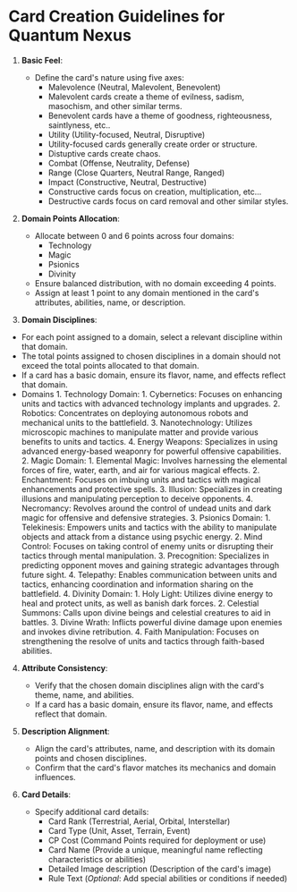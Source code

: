 # Card Creation Guidelines for Quantum Nexus

1. **Basic Feel**:
   - Define the card's nature using five axes:
     - Malevolence (Neutral, Malevolent, Benevolent)
      - Malevolent cards create a theme of evilness, sadism, masochism, and other similar terms.
      - Benevolent cards have a theme of goodness, righteousness, saintlyness, etc..
     - Utility (Utility-focused, Neutral, Disruptive)
      - Utility-focused cards generally create order or structure.
      - Distuptive cards create chaos.
     - Combat (Offense, Neutrality, Defense)
     - Range (Close Quarters, Neutral Range, Ranged)
     - Impact (Constructive, Neutral, Destructive)
      - Constructive cards focus on creation, multiplication, etc...
      - Destructive cards focus on card removal and other similar styles.

2. **Domain Points Allocation**:
   - Allocate between 0 and 6 points across four domains:
     - Technology
     - Magic
     - Psionics
     - Divinity
   - Ensure balanced distribution, with no domain exceeding 4 points.
   - Assign at least 1 point to any domain mentioned in the card's attributes, abilities, name, or description.

3. **Domain Disciplines**:
  - For each point assigned to a domain, select a relevant discipline within that domain.
  - The total points assigned to chosen disciplines in a domain should not exceed the total points allocated to that domain.
  - If a card has a basic domain, ensure its flavor, name, and effects reflect that domain.   
  - Domains
        1. Technology Domain:
            1. Cybernetics: Focuses on enhancing units and tactics with advanced technology implants and upgrades.
            2. Robotics: Concentrates on deploying autonomous robots and mechanical units to the battlefield.
            3. Nanotechnology: Utilizes microscopic machines to manipulate matter and provide various benefits to units and tactics.
            4. Energy Weapons: Specializes in using advanced energy-based weaponry for powerful offensive capabilities.
        2. Magic Domain:
            1. Elemental Magic: Involves harnessing the elemental forces of fire, water, earth, and air for various magical effects.
            2. Enchantment: Focuses on imbuing units and tactics with magical enhancements and protective spells.
            3. Illusion: Specializes in creating illusions and manipulating perception to deceive opponents.
            4. Necromancy: Revolves around the control of undead units and dark magic for offensive and defensive strategies.
        3. Psionics Domain:
            1. Telekinesis: Empowers units and tactics with the ability to manipulate objects and attack from a distance using psychic energy.
            2. Mind Control: Focuses on taking control of enemy units or disrupting their tactics through mental manipulation.
            3. Precognition: Specializes in predicting opponent moves and gaining strategic advantages through future sight.
            4. Telepathy: Enables communication between units and tactics, enhancing coordination and information sharing on the battlefield.
        4. Divinity Domain:
            1. Holy Light: Utilizes divine energy to heal and protect units, as well as banish dark forces.
            2. Celestial Summons: Calls upon divine beings and celestial creatures to aid in battles.
            3. Divine Wrath: Inflicts powerful divine damage upon enemies and invokes divine retribution.
            4. Faith Manipulation: Focuses on strengthening the resolve of units and tactics through faith-based abilities.

4. **Attribute Consistency**:
   - Verify that the chosen domain disciplines align with the card's theme, name, and abilities.
   - If a card has a basic domain, ensure its flavor, name, and effects reflect that domain.

5. **Description Alignment**:
   - Align the card's attributes, name, and description with its domain points and chosen disciplines.
   - Confirm that the card's flavor matches its mechanics and domain influences.

6. **Card Details**:
   - Specify additional card details:
     - Card Rank (Terrestrial, Aerial, Orbital, Interstellar)
     - Card Type (Unit, Asset, Terrain, Event)
     - CP Cost (Command Points required for deployment or use)
     - Card Name (Provide a unique, meaningful name reflecting characteristics or abilities)
     - Detailed Image description (Description of the card's image)
     - Rule Text (*Optional*: Add special abilities or conditions if needed)